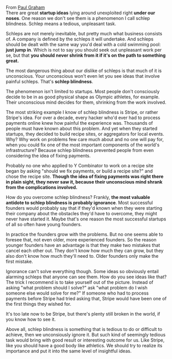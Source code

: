 From [Paul Graham](http://paulgraham.com/schlep.html)<br>
There are great __startup ideas__ lying around unexploited right __under our noses__. One reason we don't see them is a phenomenon I call schlep blindness. Schlep means a tedious, unpleasant task.

Schleps are not merely inevitable, but pretty much what business consists of. A company is defined by the schleps it will undertake. And schleps should be dealt with the same way you'd deal with a cold swimming pool: __just jump in__. Which is not to say you should seek out unpleasant work per se, but that __you should never shrink from it if it's on the path to something great.__

The most dangerous thing about our dislike of schleps is that much of it is unconscious. Your unconscious won't even let you see ideas that involve painful schleps. That's __schlep blindness__.

The phenomenon isn't limited to startups. Most people don't consciously decide to be in as good physical shape as Olympic athletes, for example. Their unconscious mind decides for them, shrinking from the work involved.

The most striking example I know of schlep blindness is Stripe, or rather Stripe's idea. For over a decade, every hacker who'd ever had to process payments online knew how painful the experience was. Thousands of people must have known about this problem. And yet when they started startups, they decided to build recipe sites, or aggregators for local events. Why? Why work on problems few care much about and no one will pay for, when you could fix one of the most important components of the world's infrastructure? Because schlep blindness prevented people from even considering the idea of fixing payments.

Probably no one who applied to Y Combinator to work on a recipe site began by asking "should we fix payments, or build a recipe site?" and chose the recipe site. __Though the idea of fixing payments was right there in plain sight, they never saw it, because their unconscious mind shrank from the complications involved.__ 

How do you overcome schlep blindness? Frankly, __the most valuable antidote to schlep blindness is probably ignorance__. Most successful founders would probably say that if they'd known when they were starting their company about the obstacles they'd have to overcome, they might never have started it. Maybe that's one reason the most successful startups of all so often have young founders.

In practice the founders grow with the problems. But no one seems able to foresee that, not even older, more experienced founders. So the reason younger founders have an advantage is that they make two mistakes that cancel each other out. They don't know how much they can grow, but they also don't know how much they'll need to. Older founders only make the first mistake.

Ignorance can't solve everything though. Some ideas so obviously entail alarming schleps that anyone can see them. How do you see ideas like that? The trick I recommend is to take yourself out of the picture. Instead of asking "what problem should I solve?" ask "what problem do I wish someone else would solve for me?" If someone who had to process payments before Stripe had tried asking that, Stripe would have been one of the first things they wished for.

It's too late now to be Stripe, but there's plenty still broken in the world, if you know how to see it.

Above all, schlep blindness is something that is tedious to do or difficult to achieve, then we unconsiously ignore it. But such kind of seemingly tedious task would bring with good result or interesting outcome for us. Like Stripe, like you should have a good body like athletics. We should try to realize its importance and put it into the same level of insightful ideas. 
